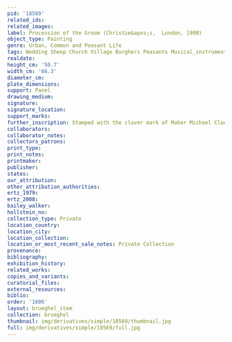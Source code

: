 ```yaml
---
pid: '18569'
related_ids: 
related_images: 
label: Procession of the Groom (Christie&apos;s,  London, 1990)
object_type: Painting
genre: Urban, Common and Peasant Life
tags: Wedding Sheep Church Village Burghers Peasants Musical_instruments
realdate: 
height_cm: '50.7'
width_cm: '66.3'
diameter_cm: 
plate_dimensions: 
support: Panel
drawing_medium: 
signature: 
signature_location: 
support_marks: 
further_inscription: Stamped with the clover mark of Maker Michael Claessens II
collaborators: 
collaborator_notes: 
collectors_patrons: 
print_type: 
print_notes: 
printmaker: 
publisher: 
states: 
our_attribution: 
other_attribution_authorities: 
ertz_1979: 
ertz_2008: 
bailey_walker: 
hollstein_no: 
collection_type: Private
location_country: 
location_city: 
location_collection: 
location_or_most_recent_sale_notes: Private Collection
provenance: 
bibliography: 
exhibition_history: 
related_works: 
copies_and_variants: 
curatorial_files: 
external_resources: 
biblio: 
order: '1606'
layout: brueghel_item
collection: brueghel
thumbnail: img/derivatives/simple/18569/thumbnail.jpg
full: img/derivatives/simple/18569/full.jpg
---
```

